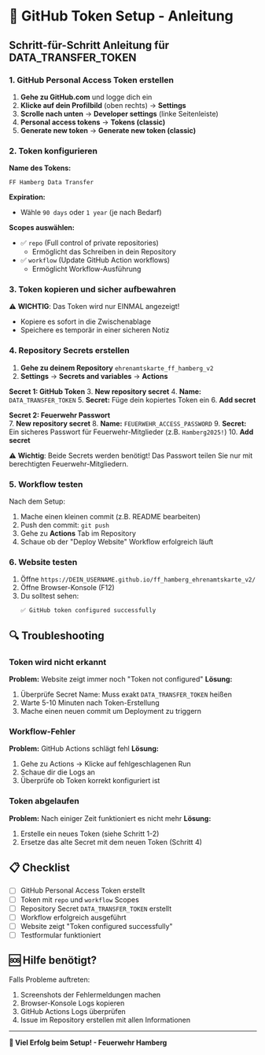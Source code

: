 # 🔐 GitHub Token Setup - Anleitung

## Schritt-für-Schritt Anleitung für DATA_TRANSFER_TOKEN

### 1. GitHub Personal Access Token erstellen

1. **Gehe zu GitHub.com** und logge dich ein
2. **Klicke auf dein Profilbild** (oben rechts) → **Settings**
3. **Scrolle nach unten** → **Developer settings** (linke Seitenleiste)
4. **Personal access tokens** → **Tokens (classic)**
5. **Generate new token** → **Generate new token (classic)**

### 2. Token konfigurieren

**Name des Tokens:**

```
FF Hamberg Data Transfer
```

**Expiration:**

- Wähle `90 days` oder `1 year` (je nach Bedarf)

**Scopes auswählen:**

- ✅ `repo` (Full control of private repositories)
  - Ermöglicht das Schreiben in dein Repository
- ✅ `workflow` (Update GitHub Action workflows)
  - Ermöglicht Workflow-Ausführung

### 3. Token kopieren und sicher aufbewahren

⚠️ **WICHTIG**: Das Token wird nur EINMAL angezeigt!

- Kopiere es sofort in die Zwischenablage
- Speichere es temporär in einer sicheren Notiz

### 4. Repository Secrets erstellen

1. **Gehe zu deinem Repository** `ehrenamtskarte_ff_hamberg_v2`
2. **Settings** → **Secrets and variables** → **Actions**

**Secret 1: GitHub Token** 3. **New repository secret** 4. **Name:** `DATA_TRANSFER_TOKEN` 5. **Secret:** Füge dein kopiertes Token ein 6. **Add secret**

**Secret 2: Feuerwehr Passwort**  
7. **New repository secret** 8. **Name:** `FEUERWEHR_ACCESS_PASSWORD` 9. **Secret:** Ein sicheres Passwort für Feuerwehr-Mitglieder (z.B. `Hamberg2025!`) 10. **Add secret**

⚠️ **Wichtig**: Beide Secrets werden benötigt! Das Passwort teilen Sie nur mit berechtigten Feuerwehr-Mitgliedern.

### 5. Workflow testen

Nach dem Setup:

1. Mache einen kleinen commit (z.B. README bearbeiten)
2. Push den commit: `git push`
3. Gehe zu **Actions** Tab im Repository
4. Schaue ob der "Deploy Website" Workflow erfolgreich läuft

### 6. Website testen

1. Öffne `https://DEIN_USERNAME.github.io/ff_hamberg_ehrenamtskarte_v2/`
2. Öffne Browser-Konsole (F12)
3. Du solltest sehen:
   ```
   ✅ GitHub token configured successfully
   ```

## 🔍 Troubleshooting

### Token wird nicht erkannt

**Problem:** Website zeigt immer noch "Token not configured"
**Lösung:**

1. Überprüfe Secret Name: Muss exakt `DATA_TRANSFER_TOKEN` heißen
2. Warte 5-10 Minuten nach Token-Erstellung
3. Mache einen neuen commit um Deployment zu triggern

### Workflow-Fehler

**Problem:** GitHub Actions schlägt fehl
**Lösung:**

1. Gehe zu Actions → Klicke auf fehlgeschlagenen Run
2. Schaue dir die Logs an
3. Überprüfe ob Token korrekt konfiguriert ist

### Token abgelaufen

**Problem:** Nach einiger Zeit funktioniert es nicht mehr
**Lösung:**

1. Erstelle ein neues Token (siehe Schritt 1-2)
2. Ersetze das alte Secret mit dem neuen Token (Schritt 4)

## 📋 Checklist

- [ ] GitHub Personal Access Token erstellt
- [ ] Token mit `repo` und `workflow` Scopes
- [ ] Repository Secret `DATA_TRANSFER_TOKEN` erstellt
- [ ] Workflow erfolgreich ausgeführt
- [ ] Website zeigt "Token configured successfully"
- [ ] Testformular funktioniert

## 🆘 Hilfe benötigt?

Falls Probleme auftreten:

1. Screenshots der Fehlermeldungen machen
2. Browser-Konsole Logs kopieren
3. GitHub Actions Logs überprüfen
4. Issue im Repository erstellen mit allen Informationen

---

**🚒 Viel Erfolg beim Setup! - Feuerwehr Hamberg**
